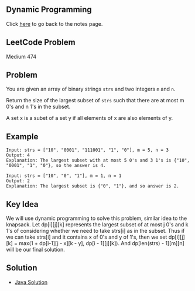 ## Dynamic Programming
Click [here](../../dynamic_programming/notes.md) to go back to the notes page.

## LeetCode Problem
Medium 474

## Problem
You are given an array of binary strings ```strs``` and two integers ```m``` and ```n```.

Return the size of the largest subset of ```strs``` such that there are at most m 0's and n 1's in the subset.

A set x is a subet of a set y if all elements of x are also elements of y.

## Example
```
Input: strs = ["10", "0001", "111001", "1", "0"], m = 5, n = 3
Output: 4
Explanation: The largest subset with at most 5 0's and 3 1's is {"10", "0001", "1", "0"}, so the answer is 4.

Input: strs = ["10", "0", "1"], m = 1, n = 1
Output: 2
Explanation: The largest subset is {"0", "1"}, and so answer is 2.
```

## Key Idea
We will use dynamic programming to solve this problem, similar idea to the knapsack. Let dp[i][j][k] represents the largest subset of at most j 0's and k 1's of considering whether we need to take strs[i] as in the subset. Thus if we can take strs[i] and it contains x of 0's and y of 1's, then we set dp[i][j][k] = max(1 + dp[i-1][j - x][k - y], dp[i - 1][j][k]). And dp[len(strs) - 1][m][n] will be our final solution.

## Solution
- [Java Solution](ones_and_zeroes.java)
